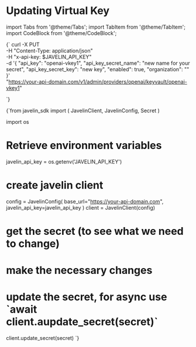 # Updating Virtual Key
import Tabs from '@theme/Tabs';
import TabItem from '@theme/TabItem';
import CodeBlock from '@theme/CodeBlock';

<Tabs>
<TabItem value="shell" label="Using the API:">

<CodeBlock
  language="python">
  {`
curl -X PUT \
-H "Content-Type: application/json" \
-H "x-api-key: $JAVELIN_API_KEY" \
-d '{
        "api_key": "openai-vkey1",
        "api_key_secret_name": "new name for your secret",
        "api_key_secret_key": "new key",
        "enabled": true,
        "organization": ""
}' \
"https://your-api-domain.com/v1/admin/providers/openai/keyvault/openai-vkey1"

`}
</CodeBlock>

</TabItem>

<TabItem value="py" label="In Python:">

<CodeBlock
  language="python"
  title="Javelin Update Secret Example"
  showLineNumbers>
  {`from javelin_sdk import (
    JavelinClient,
    JavelinConfig,
    Secret
)

import os

# Retrieve environment variables
javelin_api_key = os.getenv('JAVELIN_API_KEY')

# create javelin client
config = JavelinConfig(
    base_url="https://your-api-domain.com",
    javelin_api_key=javelin_api_key
)
client = JavelinClient(config)

# get the secret (to see what we need to change)


# make the necessary changes


# update the secret, for async use \`await client.aupdate_secret(secret)\`
client.update_secret(secret)
`}
</CodeBlock>

</TabItem>

</Tabs>
